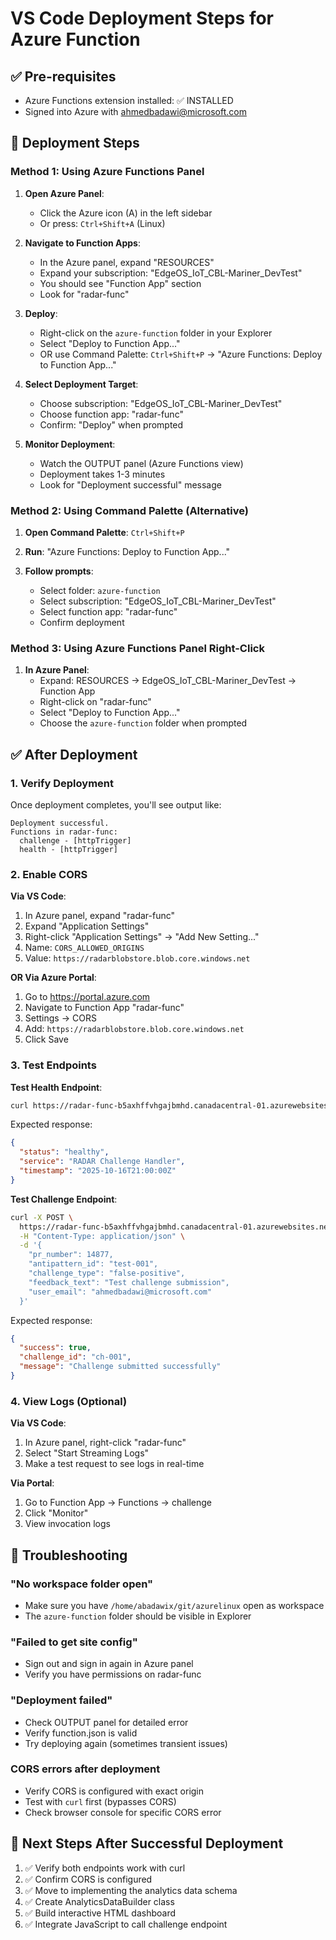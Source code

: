 # VS Code Deployment Steps for Azure Function

## ✅ Pre-requisites
- Azure Functions extension installed: ✅ INSTALLED
- Signed into Azure with ahmedbadawi@microsoft.com

## 🚀 Deployment Steps

### Method 1: Using Azure Functions Panel

1. **Open Azure Panel**:
   - Click the Azure icon (A) in the left sidebar
   - Or press: `Ctrl+Shift+A` (Linux)

2. **Navigate to Function Apps**:
   - In the Azure panel, expand "RESOURCES"
   - Expand your subscription: "EdgeOS_IoT_CBL-Mariner_DevTest"
   - You should see "Function App" section
   - Look for "radar-func"

3. **Deploy**:
   - Right-click on the `azure-function` folder in your Explorer
   - Select "Deploy to Function App..."
   - OR use Command Palette: `Ctrl+Shift+P` → "Azure Functions: Deploy to Function App..."

4. **Select Deployment Target**:
   - Choose subscription: "EdgeOS_IoT_CBL-Mariner_DevTest"
   - Choose function app: "radar-func"
   - Confirm: "Deploy" when prompted

5. **Monitor Deployment**:
   - Watch the OUTPUT panel (Azure Functions view)
   - Deployment takes 1-3 minutes
   - Look for "Deployment successful" message

### Method 2: Using Command Palette (Alternative)

1. **Open Command Palette**: `Ctrl+Shift+P`

2. **Run**: "Azure Functions: Deploy to Function App..."

3. **Follow prompts**:
   - Select folder: `azure-function`
   - Select subscription: "EdgeOS_IoT_CBL-Mariner_DevTest"
   - Select function app: "radar-func"
   - Confirm deployment

### Method 3: Using Azure Functions Panel Right-Click

1. **In Azure Panel**:
   - Expand: RESOURCES → EdgeOS_IoT_CBL-Mariner_DevTest → Function App
   - Right-click on "radar-func"
   - Select "Deploy to Function App..."
   - Choose the `azure-function` folder when prompted

## ✅ After Deployment

### 1. Verify Deployment
Once deployment completes, you'll see output like:
```
Deployment successful.
Functions in radar-func:
  challenge - [httpTrigger]
  health - [httpTrigger]
```

### 2. Enable CORS
**Via VS Code**:
1. In Azure panel, expand "radar-func"
2. Expand "Application Settings"
3. Right-click "Application Settings" → "Add New Setting..."
4. Name: `CORS_ALLOWED_ORIGINS`
5. Value: `https://radarblobstore.blob.core.windows.net`

**OR Via Azure Portal**:
1. Go to https://portal.azure.com
2. Navigate to Function App "radar-func"
3. Settings → CORS
4. Add: `https://radarblobstore.blob.core.windows.net`
5. Click Save

### 3. Test Endpoints

**Test Health Endpoint**:
```bash
curl https://radar-func-b5axhffvhgajbmhd.canadacentral-01.azurewebsites.net/api/health
```

Expected response:
```json
{
  "status": "healthy",
  "service": "RADAR Challenge Handler",
  "timestamp": "2025-10-16T21:00:00Z"
}
```

**Test Challenge Endpoint**:
```bash
curl -X POST \
  https://radar-func-b5axhffvhgajbmhd.canadacentral-01.azurewebsites.net/api/challenge \
  -H "Content-Type: application/json" \
  -d '{
    "pr_number": 14877,
    "antipattern_id": "test-001",
    "challenge_type": "false-positive",
    "feedback_text": "Test challenge submission",
    "user_email": "ahmedbadawi@microsoft.com"
  }'
```

Expected response:
```json
{
  "success": true,
  "challenge_id": "ch-001",
  "message": "Challenge submitted successfully"
}
```

### 4. View Logs (Optional)

**Via VS Code**:
1. In Azure panel, right-click "radar-func"
2. Select "Start Streaming Logs"
3. Make a test request to see logs in real-time

**Via Portal**:
1. Go to Function App → Functions → challenge
2. Click "Monitor"
3. View invocation logs

## 🐛 Troubleshooting

### "No workspace folder open"
- Make sure you have `/home/abadawix/git/azurelinux` open as workspace
- The `azure-function` folder should be visible in Explorer

### "Failed to get site config"
- Sign out and sign in again in Azure panel
- Verify you have permissions on radar-func

### "Deployment failed"
- Check OUTPUT panel for detailed error
- Verify function.json is valid
- Try deploying again (sometimes transient issues)

### CORS errors after deployment
- Verify CORS is configured with exact origin
- Test with `curl` first (bypasses CORS)
- Check browser console for specific CORS error

## 📝 Next Steps After Successful Deployment

1. ✅ Verify both endpoints work with curl
2. ✅ Confirm CORS is configured
3. ✅ Move to implementing the analytics data schema
4. ✅ Create AnalyticsDataBuilder class
5. ✅ Build interactive HTML dashboard
6. ✅ Integrate JavaScript to call challenge endpoint
